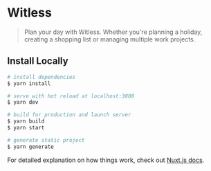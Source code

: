 # Witless

> Plan your day with Witless. Whether you're planning a holiday, creating a shopping list or managing multiple work projects.

## Install Locally

```bash
# install dependencies
$ yarn install

# serve with hot reload at localhost:3000
$ yarn dev

# build for production and launch server
$ yarn build
$ yarn start

# generate static project
$ yarn generate
```

For detailed explanation on how things work, check out [Nuxt.js docs](https://nuxtjs.org).
